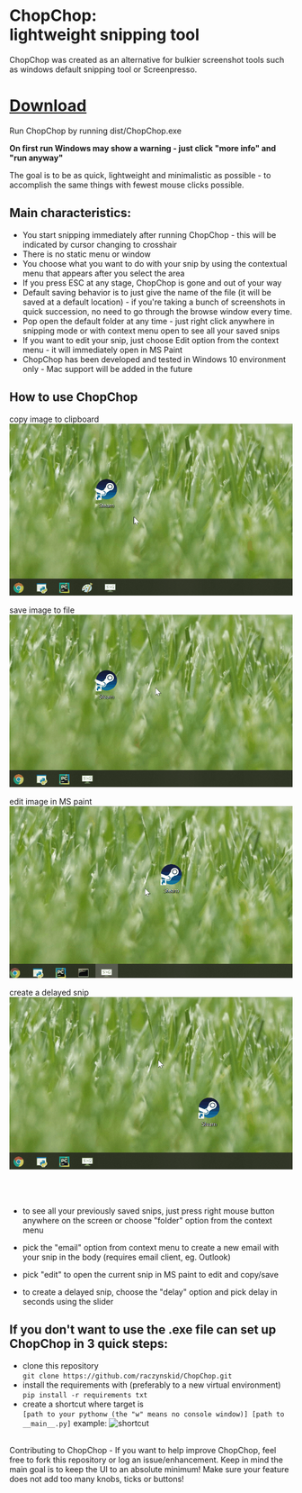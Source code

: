 # ChopChop:<br> lightweight snipping tool

ChopChop was created as an alternative for bulkier screenshot tools such as
windows default snipping tool or Screenpresso.

# [Download](https://github.com/raczynskid/ChopChop/archive/master.zip "Download ChopChop")

Run ChopChop by running dist/ChopChop.exe

__On first run Windows may show a warning - just click "more info" and "run anyway"__

The goal is to be as quick, lightweight and minimalistic as possible - to accomplish
the same things with fewest mouse clicks possible.

Main characteristics:
-
- You start snipping immediately after running ChopChop - 
this will be indicated by cursor changing to crosshair
- There is no static menu or window 
- You choose what you want to do with your
snip by using the contextual menu that appears after you select the area
- If you press ESC at any stage, ChopChop is gone and out of your way
- Default saving behavior is to just give the name of the file (it will be saved at a default location) - if you're 
taking a bunch of screenshots in quick succession, no need to go through the browse window every time.
- Pop open the default folder at any time - just right click anywhere in 
snipping mode or with context menu open to see all your saved snips
- If you want to edit your snip, just choose Edit option from the context menu - it will immediately open in MS Paint
- ChopChop has been developed and tested in Windows 10 environment only - Mac support will be added in the future

How to use ChopChop
-
copy image to clipboard
![Clipboard demo](Examples/clipboard.gif)
 
save image to file
![file demo](Examples/to_file.gif)


edit image in MS paint
![edit demo](Examples/edit.gif)


create a delayed snip
![edit demo](Examples/delay.gif)

<br><br>

- to see all your previously saved snips, 
just press right mouse button anywhere on the screen
or choose "folder" option from the context menu

- pick the "email" option from context menu to create a new email
with your snip in the body (requires email client, eg. Outlook)

- pick "edit" to open the current snip in MS paint to edit and copy/save

- to create a delayed snip, choose the "delay" option and pick delay in seconds using the slider

If you don't want to use the .exe file can set up ChopChop in 3 quick steps:
-
- clone this repository<br> 
```git clone https://github.com/raczynskid/ChopChop.git```<br>
- install the requirements with (preferably to a new virtual environment)<br> 
```pip install -r requirements txt```<br>
- create a shortcut where target is <br>
```[path to your pythonw (the "w" means no console window)] [path to __main__.py]```
example:
![shortcut](Examples/shortcut.png)

<br>
Contributing to ChopChop
-
If you want to help improve ChopChop, feel free to fork this repository or log an issue/enhancement.
Keep in mind the main goal is to keep the UI to an absolute minimum! Make sure your feature does not 
add too many knobs, ticks or buttons!